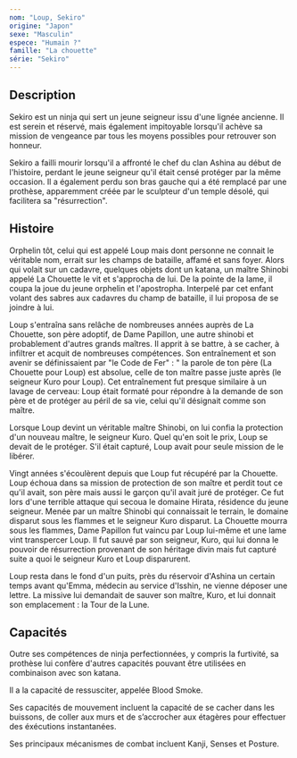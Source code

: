 ```yaml
---
nom: "Loup, Sekiro"
origine: "Japon"
sexe: "Masculin"
espece: "Humain ?"
famille: "La chouette"
série: "Sekiro"
---
```


## Description

Sekiro est un ninja qui sert un jeune seigneur issu d'une lignée ancienne. Il est serein et réservé, mais également impitoyable lorsqu'il achève sa mission de vengeance par tous les moyens possibles pour retrouver son honneur.

Sekiro a failli mourir lorsqu'il a affronté le chef du clan Ashina au début de l'histoire, perdant le jeune seigneur qu'il était censé protéger par la même occasion. Il a également perdu son bras gauche qui a été remplacé par une prothèse, apparemment créée par le sculpteur d'un temple désolé, qui facilitera sa "résurrection".

## Histoire

Orphelin tôt, celui qui est appelé Loup mais dont personne ne connait le véritable nom, errait sur les champs de bataille, affamé et sans foyer. Alors qui volait sur un cadavre, quelques objets dont un katana, un maître Shinobi appelé La Chouette le vit et s'approcha de lui. De la pointe de la lame, il coupa la joue du jeune orphelin et l'apostropha. Interpelé par cet enfant volant des sabres aux cadavres du champ de bataille, il lui proposa de se joindre à lui.

Loup s'entraîna sans relâche de nombreuses années auprès de La Chouette, son père adoptif, de Dame Papillon, une autre shinobi et probablement d'autres grands maîtres. Il apprit à se battre, à se cacher, à infiltrer et acquit de nombreuses compétences. Son entraînement et son avenir se définissaient par "le Code de Fer" : " la parole de ton père (La Chouette pour Loup) est absolue, celle de ton maître passe juste après (le seigneur Kuro pour Loup). Cet entraînement fut presque similaire à un lavage de cerveau: Loup était formaté pour répondre à la demande de son père et de protéger au péril de sa vie, celui qu'il désignait comme son maître.

Lorsque Loup devint un véritable maître Shinobi, on lui confia la protection d'un nouveau maître, le seigneur Kuro. Quel qu'en soit le prix, Loup se devait de le protéger. S'il était capturé, Loup avait pour seule mission de le libérer.

Vingt années s'écoulèrent depuis que Loup fut récupéré par la Chouette. Loup échoua dans sa mission de protection de son maître et perdit tout ce qu'il avait, son père mais aussi le garçon qu'il avait juré de protéger. Ce fut lors d'une terrible attaque qui secoua le domaine Hirata, résidence du jeune seigneur. Menée par un maître Shinobi qui connaissait le terrain, le domaine disparut sous les flammes et le seigneur Kuro disparut. La Chouette mourra sous les flammes, Dame Papillon fut vaincu par Loup lui-même et une lame vint transpercer Loup. Il fut sauvé par son seigneur, Kuro, qui lui donna le pouvoir de résurrection provenant de son héritage divin mais fut capturé suite a quoi le seigneur Kuro et Loup disparurent.

Loup resta dans le fond d'un puits, près du réservoir d'Ashina un certain temps avant qu'Emma, médecin au service d'Isshin, ne vienne déposer une lettre. La missive lui demandait de sauver son maître, Kuro, et lui donnait son emplacement : la Tour de la Lune.

## Capacités

Outre ses compétences de ninja perfectionnées, y compris la furtivité, sa prothèse lui confère d'autres capacités pouvant être utilisées en combinaison avec son katana.

Il a la capacité de ressusciter, appelée Blood Smoke.

Ses capacités de mouvement incluent la capacité de se cacher dans les buissons, de coller aux murs et de s’accrocher aux étagères pour effectuer des éxécutions instantanées.

Ses principaux mécanismes de combat incluent Kanji, Senses et Posture.